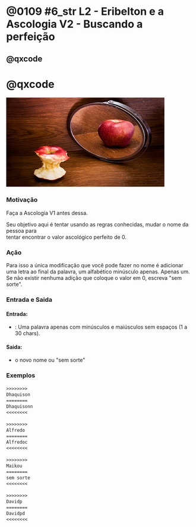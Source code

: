 # @0109 #6_str L2 - Eribelton e a Ascologia V2 - Buscando a perfeição
## @qxcode
# @qxcode

![](capa.jpg)

### Motivação

Faça a Ascologia V1 antes dessa.

Seu objetivo aqui é tentar usando as regras conhecidas, mudar o nome da pessoa para  
tentar encontrar o valor ascológico perfeito de 0.

### Ação

Para isso a única modificação que você pode fazer no nome é adicionar uma letra ao
final da palavra, um alfabético minúsculo apenas. Apenas um. Se não existir
nenhuma adição que coloque o valor em 0, escreva "sem sorte".

### Entrada e Saida

#### Entrada:

*   : Uma palavra apenas com minúsculos e maiúsculos sem espaços (1 a 30 chars).

#### Saida:

*   o novo nome ou "sem sorte"

### Exemplos

```
>>>>>>>>
Dhaquison
========
Dhaquisonn
<<<<<<<<

>>>>>>>>
Alfredo
========
Alfredoc
<<<<<<<<

>>>>>>>>
Maikou
========
sem sorte
<<<<<<<<

>>>>>>>>
Davidp
========
Davidpd
<<<<<<<<
```

<!---
>>>>>>>> 01
Ana
========
sem sorte
<<<<<<<<

>>>>>>>> 02
David
========
Davidp
<<<<<<<<

>>>>>>>> 03
Ticiany
========
sem sorte
<<<<<<<<
--->